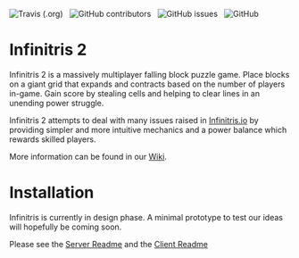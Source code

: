 ![Travis (.org)](https://img.shields.io/travis/rolznz/infinitris2?style=for-the-badge)
&nbsp; ![GitHub contributors](https://img.shields.io/github/contributors/rolznz/infinitris2?style=for-the-badge)
&nbsp; ![GitHub issues](https://img.shields.io/github/issues/rolznz/infinitris2?style=for-the-badge)
&nbsp; ![GitHub](https://img.shields.io/github/license/rolznz/infinitris2?style=for-the-badge)


# Infinitris 2
Infinitris 2 is a massively multiplayer falling block puzzle game. Place blocks on a giant grid that expands and contracts based on the number of players in-game. Gain score by stealing cells and helping to clear lines in an unending power struggle.

Infinitris 2 attempts to deal with many issues raised in [Infinitris.io](https://github.com/rolznz/infinitris2/wiki/infinitris.io) by providing simpler and more intuitive mechanics and a power balance which rewards skilled players.

More information can be found in our [Wiki](https://github.com/rolznz/infinitris2/wiki/Home).

# Installation

Infinitris is currently in design phase. A minimal prototype to test our ideas will hopefully be coming soon.

Please see the [Server Readme](server/README.md) and the [Client Readme](client/README.md)